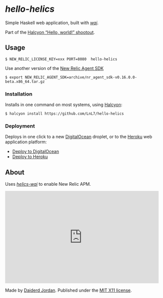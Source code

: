 _hello-helics_
===========

Simple Haskell web application, built with [_wai_](https://hackage.haskell.org/package/wai).

Part of the [Halcyon “Hello, world!” shootout](https://halcyon.sh/shootout/).


Usage
-----

```
$ NEW_RELIC_LICENSE_KEY=xxx PORT=8080  hello-helics
```

Use another version of the [New Relic Agent SDK](http://download.newrelic.com/agent_sdk/)

```
$ export NEW_RELIC_AGENT_SDK=archive/nr_agent_sdk-v0.16.0.0-beta.x86_64.tar.gz
```


### Installation

Installs in one command on most systems, using [Halcyon](https://halcyon.sh/):

```
$ halcyon install https://github.com/LnL7/hello-helics
```


### Deployment

Deploys in one click to a new [DigitalOcean](https://digitalocean.com/) droplet, or to the [Heroku](https://heroku.com/) web application platform:

- [Deploy to DigitalOcean](https://halcyon.sh/deploy/?url=https://github.com/LnL7/hello-helics)
- [Deploy to Heroku](https://heroku.com/deploy?template=https://github.com/LnL7/hello-helics)


About
-----

Uses [_helics-wai_](http://hackage.haskell.org/package/helics-wai) to enable New Relic APM.

<iframe src="https://rpm.newrelic.com/public/charts/k17g51aoyE4" width="500" height="300" scrolling="no" frameborder="no"></iframe>

Made by [Daiderd Jordan](https://github.com/lnl7/).  Published under the [MIT X11 license](https://mietek.io/license/).
